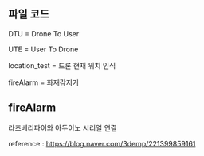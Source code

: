 ## 파일 코드
DTU = Drone To User

UTE = User To Drone

location_test = 드론 현재 위치 인식

fireAlarm = 화재감지기

## fireAlarm
라즈베리파이와 아두이노 시리얼 연결

reference : https://blog.naver.com/3demp/221399859161
